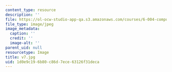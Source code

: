 ```yaml
---
content_type: resource
description: ''
file: https://ol-ocw-studio-app-qa.s3.amazonaws.com/courses/6-004-computation-structures-spring-2017/1d0e9c196b80c86d7ece63126f31deca_v7.jpg
file_type: image/jpeg
image_metadata:
  caption: ''
  credit: ''
  image-alt: ''
parent_uid: null
resourcetype: Image
title: v7.jpg
uid: 1d0e9c19-6b80-c86d-7ece-63126f31deca
---
```

